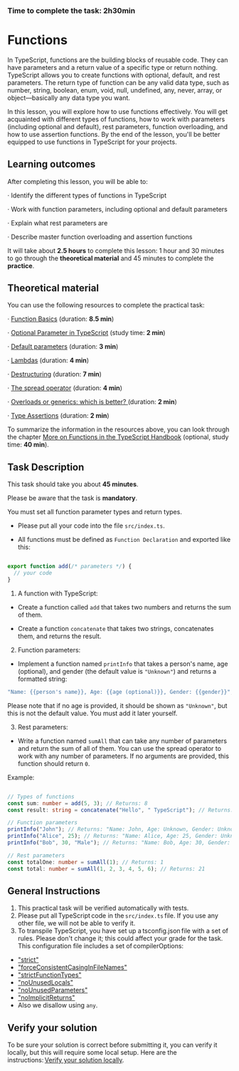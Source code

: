 ### Time to complete the task: 2h30min

# Functions

In TypeScript, functions are the building blocks of reusable code. They can have parameters and a return value of a specific type or return nothing. TypeScript allows you to create functions with optional, default, and rest parameters. The return type of function can be any valid data type, such as number, string, boolean, enum, void, null, undefined, any, never, array, or object—basically any data type you want.

In this lesson, you will explore how to use functions effectively. You will get acquainted with different types of functions, how to work with parameters (including optional and default), rest parameters, function overloading, and how to use assertion functions. By the end of the lesson, you'll be better equipped to use functions in TypeScript for your projects.

## Learning outcomes

After completing this lesson, you will be able to:

· Identify the different types of functions in TypeScript

· Work with function parameters, including optional and default parameters

· Explain what rest parameters are

· Describe master function overloading and assertion functions

It will take about **2.5 hours** to complete this lesson: 1 hour and 30 minutes to go through the **theoretical material** and 45 minutes to complete the **practice**.



## Theoretical material

You can use the following resources to complete the practical task:

· [Function Basics](https://www.youtube.com/watch?v=jXoSaX_yFh4) (duration: **8.5 min**)

· [Optional Parameter in TypeScript](https://medium.com/nerd-for-tech/optional-parameter-in-typescript-2d42de4fc1f3) (study time: **2 min**)

· [Default parameters](https://www.linkedin.com/learning/typescript-essential-training/default-parameters) (duration: **3 min**)

· [Lambdas](https://www.linkedin.com/learning/typescript-essential-training/lambdas) (duration: **4 min**)

· [Destructuring](https://www.linkedin.com/learning/typescript-essential-training/destructuring) (duration: **7 min**)

· [The spread operator](https://www.linkedin.com/learning/typescript-essential-training/the-spread-operator) (duration: **4 min**)

· [Overloads or generics: which is better? ](https://www.youtube.com/watch?v=Vr1BUFw6dJM) (duration: **2 min**)

· [Type Assertions](https://www.youtube.com/watch?v=QBnJa6_3Xj4) (duration: **2 min**)

To summarize the information in the resources above, you can look through the chapter  [More on Functions in the TypeScript Handbook](https://www.typescriptlang.org/docs/handbook/2/functions.html#handbook-content) (optional, study time: **40 min**).



## Task Description

This task should take you about **45 minutes**.

Please be aware that the task is **mandatory**. 

You must set all function parameter types and return types.

- Please put all your code into the file `src/index.ts`.

- All functions must be defined as `Function Declaration` and exported like this:


```ts

export function add(/* parameters */) {
  // your code
}

```

1. A function with TypeScript:

- Create a function called `add` that takes two numbers and returns the sum of them.

- Create a function `concatenate` that takes two strings, concatenates them, and returns the result.


2. Function parameters:

- Implement a function named `printInfo` that takes a person's name, age (optional), and gender (the default value is `"Unknown"`) and returns a formatted string:


```js
"Name: {{person's name}}, Age: {{age (optional)}}, Gender: {{gender}}";
```

Please note that if no age is provided, it should be shown as `"Unknown"`, but this is not the default value. You must add it later yourself.

3. Rest parameters:

- Write a function named `sumAll` that can take any number of parameters and return the sum of all of them. You can use the spread operator to work with any number of parameters. If no arguments are provided, this function should return `0`.

Example:

```ts

// Types of functions
const sum: number = add(5, 3); // Returns: 8
const result: string = concatenate("Hello", " TypeScript"); // Returns: "Hello TypeScript"

// Function parameters
printInfo("John"); // Returns: "Name: John, Age: Unknown, Gender: Unknown"
printInfo("Alice", 25); // Returns: "Name: Alice, Age: 25, Gender: Unknown"
printInfo("Bob", 30, "Male"); // Returns: "Name: Bob, Age: 30, Gender: Male"

// Rest parameters
const totalOne: number = sumAll(1); // Returns: 1
const total: number = sumAll(1, 2, 3, 4, 5, 6); // Returns: 21

```

## General Instructions

1. This practical task will be verified automatically with tests.
2. Please put all TypeScript code in the `src/index.ts` file. If you use any other file, we will not be able to verify it.
3. To transpile TypeScript, you have set up a tsconfig.json file with a set of rules. Please don't change it; this could affect your grade for the task. This configuration file includes a set of compilerOptions:

- ["strict"](https://www.typescriptlang.org/tsconfig#strict)
- ["forceConsistentCasingInFileNames"](https://www.typescriptlang.org/tsconfig#forceConsistentCasingInFileNames)
- ["strictFunctionTypes"](https://www.typescriptlang.org/tsconfig#strictFunctionTypes)
- ["noUnusedLocals"](https://www.typescriptlang.org/tsconfig#noUnusedLocals)
- ["noUnusedParameters"](https://www.typescriptlang.org/tsconfig#noUnusedParameters)
- ["noImplicitReturns"](https://www.typescriptlang.org/tsconfig#noImplicitReturns)
- Also we disallow using `any`.

## Verify your solution 

To be sure your solution is correct before submitting it, you can verify it locally, but this will require some local setup. Here are the instructions: [Verify your solution locally](https://gitlab.com/gap-bs-front-end-autocode-documents/autocode-documents/-/blob/main/docs/VerifySolutionLocally.md).
